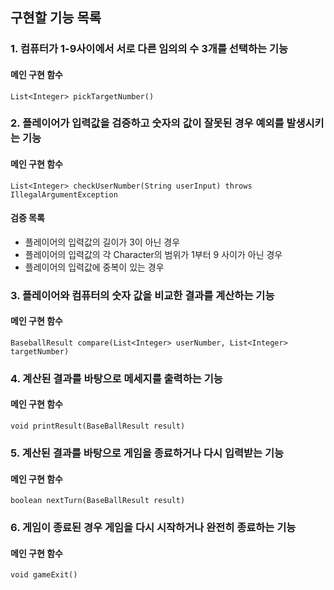 ## 구현할 기능 목록

### 1. 컴퓨터가 1-9사이에서 서로 다른 임의의 수 3개를 선택하는 기능
#### 메인 구현 함수
    List<Integer> pickTargetNumber()
### 2. 플레이어가 입력값을 검증하고 숫자의 값이 잘못된 경우 예외를 발생시키는 기능
#### 메인 구현 함수
    List<Integer> checkUserNumber(String userInput) throws IllegalArgumentException
#### 검증 목록
* 플레이어의 입력값의 길이가 3이 아닌 경우
* 플레이어의 입력값의 각 Character의 범위가 1부터 9 사이가 아닌 경우
* 플레이어의 입력값에 중복이 있는 경우
### 3. 플레이어와 컴퓨터의 숫자 값을 비교한 결과를 계산하는 기능
#### 메인 구현 함수
    BaseballResult compare(List<Integer> userNumber, List<Integer> targetNumber)
### 4. 계산된 결과를 바탕으로 메세지를 출력하는 기능
#### 메인 구현 함수
    void printResult(BaseBallResult result)
### 5. 계산된 결과를 바탕으로 게임을 종료하거나 다시 입력받는 기능
#### 메인 구현 함수
    boolean nextTurn(BaseBallResult result)
### 6. 게임이 종료된 경우 게임을 다시 시작하거나 완전히 종료하는 기능
#### 메인 구현 함수
    void gameExit()